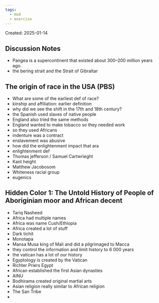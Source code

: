 ```yaml
---
tags:
  - mod
  - exercise
---
```

Created: 2025-01-14

## Discussion Notes
- Pangea is a supercontinent that existed about 300–200 million years ago.
- the bering strait and the Strait of Gibraltar 

## The origin of race in the USA (PBS)
- What are some of the earliest def of race?
- kinship and affiliation: earlier definition
- why did we see the shift in the 17th and 18th century?
- the Spanish used slaves of native people
- England also tried the same methods
- England wanted to make tobacco so they needed work
- so they used Africans
- indenture was a contract
- enslavement was abusive
- how did the enlightenment impact that ara
- enlightenment def
- Thomas jefferson / Samuel Cartwrieght
- Kant height
- Matthew Jacobosom
- Whiteness racial group
- eugenics
  
## Hidden Color 1: The Untold History of People of Aboriginian moor and African decent
- Tariq Nasheed
- Africa had multiple names
- Africa was name Cush/Ethiopia
- Africa created a lot of stuff
- Dark tichit
- Monotapa
- Mansa Musa king of Mali and did a pilgrimaged to Macca
- they control the information and limit history to 6 000 years
- the vatican has a lot of our history
- Egyptology is created by the Vatican
- Richter Priers Egypt
- African established the first Asian dynasties
- AINU
- Bodhirama created original martial arts
- Asian religion really similar to African religion
- The San Tribe
- 